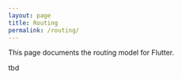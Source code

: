 ```yaml
---
layout: page
title: Routing
permalink: /routing/
---
```


This page documents the routing model for Flutter.

tbd
